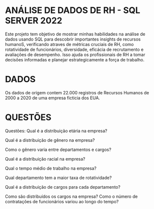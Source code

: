 # ANÁLISE DE DADOS DE RH - SQL SERVER 2022 

Este projeto tem objetivo de mostrar minhas habilidades na análise de dados usando SQL para descobrir importantes insights de recursos humanoS, verificando atraves de métricas cruciais de RH, como rotatividade de funcionários, diversidade, eficácia de recrutamento e avaliações de desempenho. Isso ajuda os profissionais de RH a tomar decisões informadas e planejar estrategicamente a força de trabalho.

# DADOS
 Os dados de origem contem 22.000 registros de Recursos Humanos de 2000 a 2020 de uma empresa ficticia dos EUA.

 # QUESTÕES
  Questões:
Qual é a distribuição etária na empresa?

Qual é a distribuição de gênero na empresa?

Como o gênero varia entre departamentos e cargos?

Qual é a distribuição racial na empresa?

Qual o tempo médio de trabalho na empresa?

Qual departamento tem a maior taxa de rotatividade?

Qual é a distribuição de cargos para cada departamento?

Como são distribuídos os cargos na empresa?
Como o número de contratações de funcionários variou ao longo do tempo?
